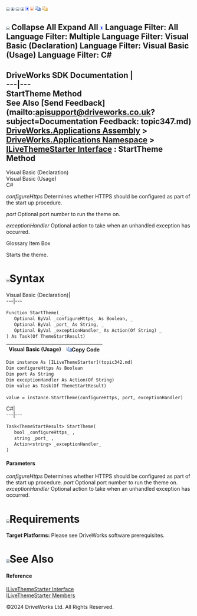 ![](dotnetimages/collapse.gif) ![](dotnetimages/expand.gif) ![](dotnetimages/collapse.gif) ![](dotnetimages/expand.gif) ![](dotnetimages/drpdown.gif) ![](dotnetimages/drpdown_orange.gif) ![](dotnetimages/copycode.gif) ![](dotnetimages/copycodeHighlight.gif)

![](dotnetimages/collapse.gif) Collapse All Expand All ![](dotnetimages/drpdown.gif) Language Filter: All  Language Filter: Multiple  Language Filter: Visual Basic (Declaration) Language Filter: Visual Basic (Usage) Language Filter: C#  
---  
DriveWorks SDK Documentation  |   
---|---  
StartTheme Method   
See Also [Send Feedback](mailto:apisupport@driveworks.co.uk?subject=Documentation Feedback: topic347.md)  
[DriveWorks.Applications Assembly](topic13.md) > [DriveWorks.Applications Namespace](topic16.md) > [ILiveThemeStarter Interface](topic342.md) : StartTheme Method  
---  
  
Visual Basic (Declaration)    
Visual Basic (Usage)    
C# 

_configureHttps_
    Determines whether HTTPS should be configured as part of the start up procedure.

_port_
    Optional port number to run the theme on.

_exceptionHandler_
    Optional action to take when an unhandled exception has occurred.

Glossary Item Box

Starts the theme. 

# ![](dotnetimages/collapse.gif)Syntax

Visual Basic (Declaration)|   
---|---  
      
    
    Function StartTheme( _
       Optional ByVal _configureHttps_ As Boolean, _
       Optional ByVal _port_ As String, _
       Optional ByVal _exceptionHandler_ As Action(Of String) _
    ) As Task(Of ThemeStartResult)  
  
Visual Basic (Usage)| ![](dotnetimages/copycode.gif)Copy Code  
---|---  
      
    
    Dim instance As [ILiveThemeStarter](topic342.md)
    Dim configureHttps As Boolean
    Dim port As String
    Dim exceptionHandler As Action(Of String)
    Dim value As Task(Of ThemeStartResult)
     
    value = instance.StartTheme(configureHttps, port, exceptionHandler)  
  
C#|   
---|---  
      
    
    Task<ThemeStartResult> StartTheme( 
       bool _configureHttps_ ,
       string _port_ ,
       Action<string> _exceptionHandler_
    )  
  
#### Parameters

 _configureHttps_
    Determines whether HTTPS should be configured as part of the start up procedure.
_port_
    Optional port number to run the theme on.
_exceptionHandler_
    Optional action to take when an unhandled exception has occurred.

# ![](dotnetimages/collapse.gif)Requirements

**Target Platforms:** Please see DriveWorks software prerequisites.

# ![](dotnetimages/collapse.gif)See Also

#### Reference

[ILiveThemeStarter Interface](topic342.md)   
[ILiveThemeStarter Members](topic343.md)

©2024 DriveWorks Ltd. All Rights Reserved.
